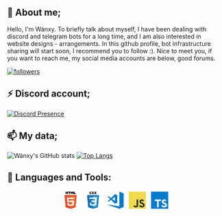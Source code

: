 ## 💬 **About me;**

   Hello, I'm Wánxy. To briefly talk about myself, I have been dealing with discord and telegram bots for a long time, and I am also interested in website designs - arrangements. In this github profile, bot infrastructure sharing will start soon, I recommend you to follow :). Nice to meet you, if you want to reach me, my social media accounts are below, good forums.

<a href="https://github.com/wanxysalvo">
    <img alt="followers" title="Github'dan Takip Et" src="https://img.shields.io/github/followers/wanxysalvo?color=236ad3&labelColor=1155ba&style=for-the-badge&logo=github&label=follower"/></a>
</p>

## ⚡ **Discord account;**

[![Discord Presence](https://lanyard-profile-readme.vercel.app/api/852937437864656916)](https://discord.com/users/852937437864656916)

## 📫 **My data;**
  
![Wánxy's GitHub stats](https://github-readme-stats.vercel.app/api?username=wanxysalvo&show_icons=true&theme=dark) [![Top Langs](https://github-readme-stats.vercel.app/api/top-langs/?username=wanxysalvo&langs_count=8)](https://github.com/wanxysalvo/wanxysalvo) 

## 🧰 **Languages and Tools:**
<p align="center">
  <img src="https://raw.githubusercontent.com/github/explore/80688e429a7d4ef2fca1e82350fe8e3517d3494d/topics/html/html.png" alt="Html" height="40" style="vertical-align:top; margin:4px">
   <img src="https://raw.githubusercontent.com/github/explore/80688e429a7d4ef2fca1e82350fe8e3517d3494d/topics/css/css.png" alt="Html" height="40" style="vertical-align:top; margin:4px">
   <img src="https://raw.githubusercontent.com/github/explore/80688e429a7d4ef2fca1e82350fe8e3517d3494d/topics/visual-studio-code/visual-studio-code.png" alt="VS Code" height="40" style="vertical-align:top; margin:4px">
<img src="https://raw.githubusercontent.com/github/explore/80688e429a7d4ef2fca1e82350fe8e3517d3494d/topics/javascript/javascript.png" alt="Javascript" height="40" style="vertical-align:top; margin:4px">
   <img src="https://raw.githubusercontent.com/github/explore/80688e429a7d4ef2fca1e82350fe8e3517d3494d/topics/typescript/typescript.png" alt="Html" height="40" style="vertical-align:top; margin:4px">
</p>



<!--
**EmirhanYaka/EmirhanYaka** is a ✨ _special_ ✨ repository because its `README.md` (this file) appears on your GitHub profile.

Here are some ideas to get you started:

- 🔭 I’m currently working on ...
- 🌱 I’m currently learning ...
- 👯 I’m looking to collaborate on ...
- 🤔 I’m looking for help with ...
- 💬 Ask me about ...
- 📫 How to reach me: ...
- 😄 Pronouns: ...
⚡ Fun fact: ...

